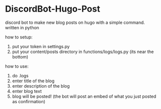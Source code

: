 # DiscordBot-Hugo-Post
discord bot to make new blog posts on hugo with a simple command. written in python

how to setup:
1. put your token in settings.py
2. put your content/posts directory in functions/logs/logs.py (its near the bottom)

how to use:
1. do .logs
2. enter title of the blog
3. enter description of the blog
4. enter blog text
5. blog will be posted! (the bot will post an embed of what you just posted as confirmation)
